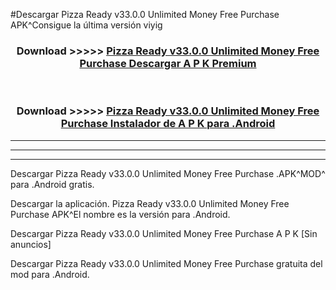 #Descargar Pizza Ready v33.0.0 Unlimited Money Free Purchase  APK^Consigue la última versión viyig



<div align="center">
<h3>Download >>>>> <a href="https://es-sites.web.app/?es= Pizza Ready v33.0.0 Unlimited Money Free Purchase ">Pizza Ready v33.0.0 Unlimited Money Free Purchase  Descargar A P K Premium</a></h3><br>

<h3>Download >>>>> <a href="https://es-sites.web.app/?es= Pizza Ready v33.0.0 Unlimited Money Free Purchase ">Pizza Ready v33.0.0 Unlimited Money Free Purchase  Instalador de A P K para .Android</a></h3>
</div>


----------------------------------------------------------

----------------------------------------------------------

----------------------------------------------------------

Descargar Pizza Ready v33.0.0 Unlimited Money Free Purchase  .APK^MOD^ para .Android gratis.

Descargar la aplicación. Pizza Ready v33.0.0 Unlimited Money Free Purchase  APK^El nombre es la versión para .Android.

Descargar Pizza Ready v33.0.0 Unlimited Money Free Purchase  A P K [Sin anuncios]

Descargar Pizza Ready v33.0.0 Unlimited Money Free Purchase  gratuita del mod para .Android.